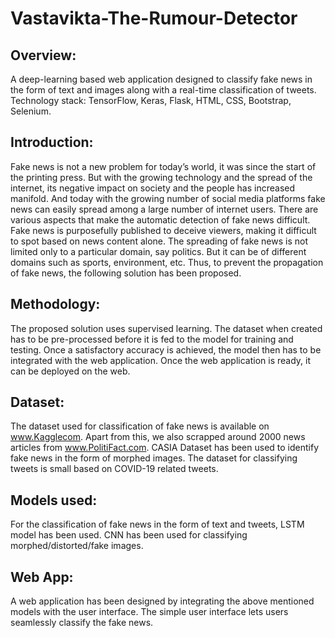 # Vastavikta-The-Rumour-Detector

## Overview:
A deep-learning based web application designed to classify fake news in the form of text and images along with a real-time classification of tweets. Technology stack: TensorFlow, Keras, Flask, HTML, CSS, Bootstrap, Selenium.

## Introduction:
Fake news is not a new problem for today’s world, it was since the start of the printing press. But with the growing technology and the spread of the internet, its negative impact on society and the people has increased manifold. And today with the growing number of social media platforms fake news can easily spread among a large number of internet users. There are various aspects that make the automatic detection of fake news difficult. Fake news is purposefully published to deceive viewers, making it difficult to spot based on news content alone. The spreading of fake news is not limited only to a particular domain, say politics. But it can be of different domains such as sports, environment, etc. Thus, to prevent the propagation of fake news, the following solution has been proposed.

## Methodology:
The proposed solution uses supervised learning. The dataset when created has to be pre-processed before it is fed to the model for training and testing. Once a satisfactory accuracy is achieved, the model then has to be integrated with the web application. Once the web application is ready, it can be deployed on the web.

## Dataset:
The dataset used for classification of fake news is available on www.Kagglecom. Apart from this, we also scrapped around 2000 news articles from www.PolitiFact.com. CASIA Dataset has been used to identify fake news in the form of morphed images. The dataset for classifying tweets is small based on COVID-19 related tweets.

## Models used:
For the classification of fake news in the form of text and tweets, LSTM model has been used. CNN has been used for classifying morphed/distorted/fake images.

## Web App:
A web application has been designed by integrating the above mentioned models with the user interface. The simple user interface lets users seamlessly classify the fake news.
